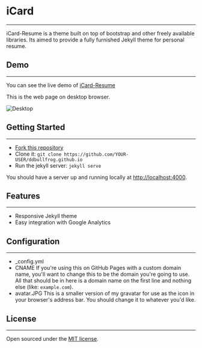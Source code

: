 # iCard
-------
iCard-Resume is a theme built on top of bootstrap and other freely available libraries. Its aimed to provide a fully furnished Jekyll theme for personal resume.

## Demo
-------
You can see the live demo of [iCard-Resume](http://ddbullfrog.com/iCard-Resume)

This is the web page on desktop browser.

![Desktop](https://github.com/ddbullfrog/iCard-Resume/blob/gh-pages/_assets/normal.jpg)

## Getting Started
-------
- [Fork this repository](https://github.com/ddbullfrog/iCard-Resume/fork)
- Clone it: `git clone https://github.com/YOUR-USER/ddbullfrog.github.io`
- Run the jekyll server: `jekyll serve`

You should have a server up and running locally at <http://localhost:4000>.

## Features
-------
- Responsive Jekyll theme
- Easy integration with Google Analytics

## Configuration
-------
- _config.yml
-  CNAME
	If you're using this on GitHub Pages with a custom domain name, 
	you'll want to change this to be the domain you're going to use. 
	All that should be in here is a domain name on the first line and nothing else (like: `example.com`).
-  avatar.JPG
	This is a smaller version of my gravatar for use as the icon in your browser's address bar. 
	You should change it to whatever you'd like.

## License
-------
Open sourced under the [MIT license](LICENSE.md).
